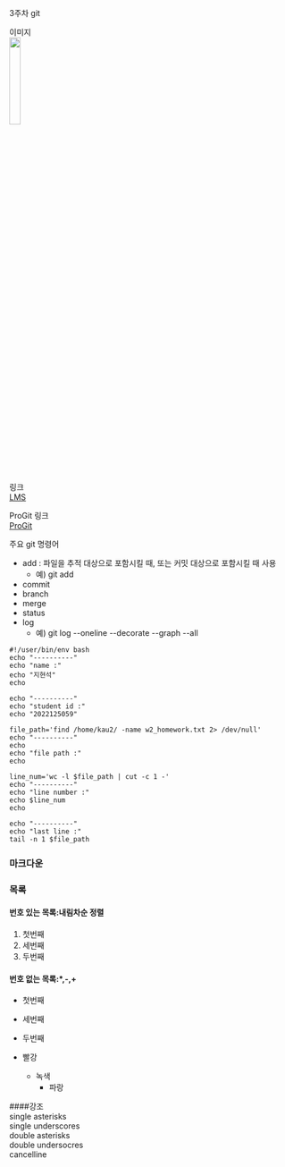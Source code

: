 3주차 git   

이미지   
<img width="20%" src="https://user-images.githubusercontent.com/127402491/227458056-1b983520-c848-4844-9025-ffdf2456d70c.PNG"/>   

링크   
[LMS](https://lms.kau.ac.kr/login.php)      

ProGit 링크   
[ProGit](https://git-scm.com/book/ko/v2)   

주요 git 명령어   
- add : 파일을 추적 대상으로 포함시킬 때, 또는 커밋 대상으로 포함시킬 때 사용
  - 예) git add
- commit
- branch
- merge
- status
- log
  - 예) git log --oneline --decorate --graph --all

```   
#!/user/bin/env bash   
echo "----------"   
echo "name :"   
echo "지현석"   
echo   
   
echo "----------"   
echo "student id :"   
echo "2022125059"   
   
file_path='find /home/kau2/ -name w2_homework.txt 2> /dev/null'   
echo "----------"   
echo   
echo "file path :"   
echo   
   
line_num='wc -l $file_path | cut -c 1 -'   
echo "----------"   
echo "line number :"   
echo $line_num   
echo   

echo "----------"   
echo "last line :"   
tail -n 1 $file_path   
```   

### 마크다운   
### 목록   
#### 번호 있는 목록:내림차순 정렬   
1. 첫번째   
2. 세번째   
3. 두번째   
#### 번호 없는 목록:*,-,+   
- 첫번째
- 세번째
- 두번째

- 빨강         
  - 녹색
    - 파랑 

####강조   
single asterisks   
single underscores   
double asterisks   
double undersocres   
cancelline   



